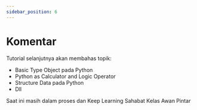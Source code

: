 ```yaml
---
sidebar_position: 6
---
```


# Komentar

Tutorial selanjutnya akan membahas topik:

- Basic Type Object pada Python
- Python as Calculator and Logic Operator
- Structure Data pada Python
- Dll

Saat ini masih dalam proses dan Keep Learning Sahabat Kelas Awan Pintar

